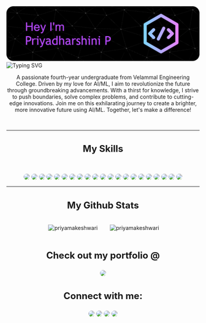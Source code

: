 <img style="height:fit-content; width:fit-content" src="github-header-image.png" alt="My Github Intro Card">
<br/>
<img style="width:100%;height:64px" src="https://readme-typing-svg.demolab.com?font=Fira+Code&weight=500&size=24&pause=1000&color=F7F7F7&center=true&vCenter=true&width=437&lines=Student+%F0%9F%91%A9%F0%9F%8F%BB%E2%80%8D%F0%9F%8E%93;Learner+%F0%9F%91%A9%F0%9F%8F%BB%E2%80%8D%F0%9F%8F%AB;AI%2FML+%F0%9F%A4%96;Developer+%F0%9F%91%A9%E2%80%8D%F0%9F%92%BB;Engineer+%F0%9F%91%B7%F0%9F%8F%BB%E2%80%8D%E2%99%80%EF%B8%8F" alt="Typing SVG" />
<br/>
<p align="center">A passionate fourth-year undergraduate from Velammal Engineering College. Driven by my love for AI/ML, I aim to revolutionize the future through groundbreaking advancements. With a thirst for knowledge, I strive to push boundaries, solve complex problems, and contribute to cutting-edge innovations. Join me on this exhilarating journey to create a brighter, more innovative future using AI/ML. Together, let's make a difference!</p>
<br/>
<hr/>
<h2 align="center" style="font-weight: bold; font-size:24px">My Skills</h2>
<br/>
<p align="center">
<img style="border-radius:12px;" src="https://img.shields.io/badge/c-%2300599C.svg?style=for-the-badge&logo=c&logoColor=white">
<img style="border-radius:12px;" src="https://img.shields.io/badge/c++-%2300599C.svg?style=for-the-badge&logo=c%2B%2B&logoColor=white">
<img style="border-radius:12px;" style="border-radius:24px;" src="https://img.shields.io/badge/html5-%23E34F26.svg?style=for-the-badge&logo=html5&logoColor=white">
<img style="border-radius:12px;" src="https://img.shields.io/badge/javascript-%23323330.svg?style=for-the-badge&logo=javascript&logoColor=%23F7DF1E">
<img style="border-radius:12px;" src="https://img.shields.io/badge/python-3670A0?style=for-the-badge&logo=python&logoColor=ffdd54">
<img style="border-radius:12px;" src="https://img.shields.io/badge/PyTorch-%23EE4C2C.svg?style=for-the-badge&logo=PyTorch&logoColor=white">
<img style="border-radius:12px;" style="border-radius:12px;" src="https://img.shields.io/badge/pandas-%23150458.svg?style=for-the-badge&logo=pandas&logoColor=white">
<img style="border-radius:12px;" src="https://img.shields.io/badge/numpy-%23013243.svg?style=for-the-badge&logo=numpy&logoColor=white">
<img style="border-radius:12px;" src="https://img.shields.io/badge/Linux-FCC624?style=for-the-badge&logo=linux&logoColor=black">
<img style="border-radius:12px;" src="https://img.shields.io/badge/flask-%23000.svg?style=for-the-badge&logo=flask&logoColor=white"/>
<img style="border-radius:12px;" src="https://img.shields.io/badge/node.js-6DA55F?style=for-the-badge&logo=node.js&logoColor=white">
<img  style="border-radius:12px;"src="https://img.shields.io/badge/react-%2320232a.svg?style=for-the-badge&logo=react&logoColor=%2361DAFB">
<img  style="border-radius:12px;"src="https://img.shields.io/badge/tailwindcss-%2338B2AC.svg?style=for-the-badge&logo=tailwind-css&logoColor=white">
<img  style="border-radius:12px;"src="https://img.shields.io/badge/bootstrap-%238511FA.svg?style=for-the-badge&logo=bootstrap&logoColor=white"/>
<img style="border-radius:12px;" src="https://img.shields.io/badge/daisyui-5A0EF8?style=for-the-badge&logo=daisyui&logoColor=white"/>
<img style="border-radius:12px;" src="https://img.shields.io/badge/Canva-%2300C4CC.svg?style=for-the-badge&logo=Canva&logoColor=white"/>
<img style="border-radius:12px;" src="https://img.shields.io/badge/bulma-00D0B1?style=for-the-badge&logo=bulma&logoColor=white">
<img style="border-radius:12px;" src="https://img.shields.io/badge/mysql-%2300f.svg?style=for-the-badge&logo=mysql&logoColor=white"/>
<img  style="border-radius:12px;"src="https://img.shields.io/badge/MongoDB-%234ea94b.svg?style=for-the-badge&logo=mongodb&logoColor=white"/>
<img style="border-radius:12px;" src="https://img.shields.io/badge/github-%23121011.svg?style=for-the-badge&logo=github&logoColor=white">
<img style="border-radius:12px;" src="https://img.shields.io/badge/git-%23F05033.svg?style=for-the-badge&logo=git&logoColor=white">
</p>
<hr/>
<h2 align="center" style="font-weight: bold; font-size:24px">My Github Stats</h2>
<div align="center">&nbsp;<img style="width:47%; margin:16px;" align="center" src="https://github-readme-stats.vercel.app/api?username=priyamakeshwari&show_icons=true&theme=tokyonight&locale=en" alt="priyamakeshwari" /><img style="width:47%; margin:16px;" align="center" src="https://github-readme-streak-stats.herokuapp.com/?user=priyamakeshwari&theme=tokyonight" alt="priyamakeshwari" /></div>

<h3 align="center" style="font-weight: bold; font-size:24px">Check out my portfolio @</h3>
<p align="center">
 <a href="https://priyamakeshwari.github.io/"><img style="border-radius:24px;" src="https://img.shields.io/badge/github%20pages-121013?style=for-the-badge&logo=github&logoColor=white"></a>
 </p>

<h3 align="center" style="font-weight: bold; font-size:24px">Connect with me:</h3>
<p align="center">
<a href="https://www.linkedin.com/in/priyadharshini-p-596293213/">
<img style="border-radius:24px;" src="https://img.shields.io/badge/linkedin-%230077B5.svg?style=for-the-badge&logo=linkedin&logoColor=white"></a>
<a href="mailto:p.priyadharshinicse2020@gmail.com">
<img style="border-radius:24px;" src="https://img.shields.io/badge/Gmail-D14836?style=for-the-badge&logo=gmail&logoColor=white"></a>
<a href="https://twitter.com/Priya_dharshu24"><img style="border-radius:24px;" src="https://img.shields.io/badge/Twitter-%231DA1F2.svg?style=for-the-badge&logo=Twitter&logoColor=white"></a>
<a href="https://github.com/Priyamakeshwari">
<img style="border-radius:24px;"  src="https://img.shields.io/badge/github-%23121011.svg?style=for-the-badge&logo=github&logoColor=white"></a>
</p>
